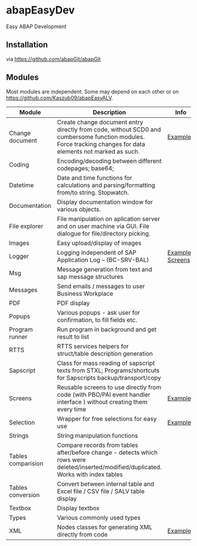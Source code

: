 # abapEasyDev
Easy ABAP Development

## Installation
via https://github.com/abapGit/abapGit

## Modules
Most modules are independent. Some may depend on each other or on https://github.com/Kaszub09/abapEasyALV.

| Module | Description | Info |
| - | - | - |
| Change document | Create change document entry directly from code, without SCD0 and cumbersome function modules. Force tracking changes for data elements not marked as such. | [Examples](src/zed_change_document/zed_change_document_ex/zed_change_doc_simple.prog.abap)
| Coding | Encoding/decoding between different codepages; base64; |  
| Datetime | Date and time functions for calculations and parsing/formatting from/to string. Stopwatch. | |
| Documentation | Display documentation window for various objects. | |
| File explorer | File manipulation on aplication server and on user machine via GUI. File dialogue for file/directory picking. | |
| Images | Easy upload/display of images | |
| Logger | Logging independent of SAP Application Log – (BC-SRV-BAL) | [Examples](src/zed_logger/zed_logger_examples/zed_logs_ex_simple_use.prog.abap) [Screens](docs/logger.md) |
| Msg | Message generation from text and sap message structures | |
| Messages | Send emails / messages to user Business Workplace | |
| PDF | PDF display | |
| Popups | Various popups - ask user for confirmation, to fill fields etc. | |
| Program runner | Run program in background and get result to list | |
| RTTS | RTTS services helpers for struct/table description generation | |
| Sapscript | Class for mass reading of sapscript texts from STXL; Programs/shortcuts for Sapscripts backup/transport/copy | |
| Screens | Reusable screens to use directly from code (with PBO/PAI event handler interface ) without creating them every time | [Examples](src/zed_screens/zed_screens_examples/zed_screens_ex_simple_display.prog.abap)|
| Selection | Wrapper for free selections for easy use | [Examples](src/zed_selection/zed_selection_ex/zed_selection_ex_simple_table.prog.abap) |
| Strings | String manipulation functions | |
| Tables comparision | Compare records from tables after/before change - detects which rows were deleted/inserted/modified/duplicated. Works with index tables | |
| Tables conversion | Convert between internal table and Excel file / CSV file / SALV table display | |
| Textbox | Display textbox | |
| Types | Various commonly used types | |
| XML | Nodes classes for generating XML directly from code | [Examples](src/zed_xml/zcl_ed_xml_root.clas.testclasses.abap) |
